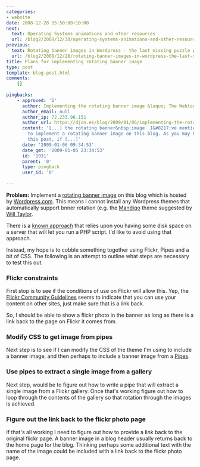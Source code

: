 ```yaml
---
categories:
- website
date: 2008-12-28 15:50:08+10:00
next:
  text: Operating Systems animations and other resources
  url: /blog2/2008/12/30/operating-systems-animations-and-other-resources/
previous:
  text: Rotating banner images in Wordpress - the last missing puzzle piece
  url: /blog2/2008/12/28/rotating-banner-images-in-wordpress-the-last-missing-puzzle-piece/
title: Plans for implementing rotating banner image
type: post
template: blog-post.html
comments:
    []
    
pingbacks:
    - approved: '1'
      author: Implementing the rotating banner image &laquo; The Weblog of (a) David Jones
      author_email: null
      author_ip: 72.233.96.151
      author_url: https://djon.es/blog/2009/01/06/implementing-the-rotating-banner-image/
      content: '[...] the rotating banner&nbsp;image  I&#8217;ve mentioned some plans
        to implement a rotating banner image on this blog. As you may have picked up from
        this post, if [...]'
      date: '2009-01-06 09:34:53'
      date_gmt: '2009-01-05 23:34:53'
      id: '1931'
      parent: '0'
      type: pingback
      user_id: '0'
    
---
```

**Problem:** Implement a [rotating banner image](/blog2/2008/12/28/rotating-banner-images-in-wordpress-the-last-missing-puzzle-piece/) on this blog which is hosted by [Wordpress.com](http://wordpress.com/). This means I cannot install any Wordpress themes that automatically support bnner rotation (e.g. the [Mandigo](http://www.onehertz.com/portfolio/wordpress/) theme suggested by [Will Taylor](http://wt.similibus.org/).

There is a [known approach](http://en.forums.wordpress.com/topic/random-image-header-tutorial?replies=22#post-36298) that relies upon you having some disk space on a server that will let you run a PHP script. I'd like to avoid using that approach.

Instead, my hope is to cobble something together using Flickr, Pipes and a bit of CSS. The following is an attempt to outline what steps are necessary to test this out.

### Flickr constraints

First stop is to see if the conditions of use on Flickr will allow this. Yep, the [Flickr Community Guidelines](http://www.flickr.com/guidelines.gne) seems to indicate that you can use your content on other sites, just make sure that is a link back.

So, I should be able to show a flickr photo in the banner as long as there is a link back to the page on Flickr it comes from.

### Modify CSS to get image from pipes

Next step is to see if I can modify the CSS of the theme I'm using to include a banner image, and then perhaps to include a banner image from a [Pipes](http://pipes.yahoo.com/).

### Use pipes to extract a single image from a gallery

Next step, would be to figure out how to write a pipe that will extract a single image from a Flickr gallery. Once that's working figure out how to loop through the contents of the gallery so that rotation through the images is achieved.

### Figure out the link back to the flickr photo page

If that's all working I need to figure out how to provide a link back to the original flickr page. A banner image in a blog header usually returns back to the home page for the blog. Thinking perhaps some additional text with the name of the image could be included with a link back to the flickr photo page.